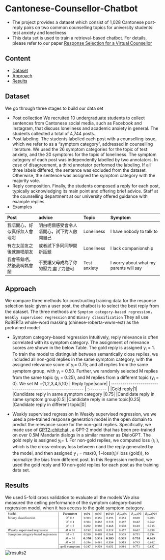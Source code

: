 # Cantonese-Counsellor-Chatbot
* The project  provides a dataset which consist of  1,028 Cantonese post-reply pairs on two common counselling topics for university students: test anxiety and loneliness
* This data set is used to train a retrieval-based chatbot. For details, please refer to our paper [Response Selection for a Virtual Counsellor](https://portland-my.sharepoint.com/:b:/g/personal/baikliang2-c_my_cityu_edu_hk/EaU76D80oOFJhVU6CPaKuckBqtOka_JLayLh1p8RrJschA?e=uAebW4)


## Content
* <a href="#Dataset">Dataset</a>
* <a href="#Approach">Approach</a>
* <a href="#Results">Results</a>

## <a name="#Dataset">Dataset</a>
We go through three stages to build our data set
* Post collection
We recruited 10 undergraduate students to collect sentences from Cantonese social media, such as Facebook and Instagram, that discuss loneliness and academic anxiety in general. The students collected a total of 4,744 posts.
* Post labeling.
 The students labelled each post with a counselling issue, which we refer to as a “symptom category”, addressed in counselling literature. We used the 26 symptom categories for the topic of test anxiety,
and the 20 symptoms for the topic of loneliness. The symptom category of each post was independently labelled by two annotators. In case of disagreement, a third annotator performed the labeling. If all three labels differed, the sentence was excluded from the dataset. Otherwise, the sentence was assigned the symptom category with the majority vote.
* Reply composition. 
Finally, the students composed a reply for each post, typically acknowledging its main point and offering brief advice. Staff at the counselling department at our university offered guidance with example replies.
* Examples

| Post|advice|Topic|Symptom|
| :----------------------------------------------------------- | :--------- | :---------  | :---------  |
|我唔開心，好似真係無人會理咁| 明白呢個感受會令人唔開心，試下對人敞開自己 |Loneliness| I have nobody to talk to|
|有左女朋友之後就無哂朋友| 或者試下多同同學開新話題| Loneliness| I lack companionship|
|我會答錯哂，然後我啊媽會鬧| 不要讓父母成為了你的壓力,盡了力便可| Test anxiety| I worry about what my parents will say|

## <a name="#Approach">Approach</a>
We compare three methods for constructing training data for the response selection task: given a user post, the chatbot is to select the best reply from the dataset.
The three methods are ``Symptom category-based regression``，``Weakly supervised regression`` and  ``Binary classification``
They all use RoBERTa whole-word masking (chinese-roberta-wwm-ext) as the pretrained model
* Symptom category-based regression
Intuitively, reply relevance is often correlated with its symptom category.
The assignment of relevance scores are shown in the below Table. The gold reply is assigned y<sub>i</sub> = 1. To train the model to distinguish between semantically close replies, we included all non-gold replies in the same symptom category, with the assigned relevance score of y<sub>i</sub>= 0.75; and all replies from the same symptom group, with
y<sub>i</sub> = 0.50. Further, we randomly selected M replies from the same topic (y<sub>i</sub> = 0.25), and M replies from a different topic (y<sub>i</sub> = 0).
We set M ={1,2,3,4,5,10}
| Reply type|score|
| :----------------------------------------------------------- | :--------- |
|Gold reply|1|
|Candidate reply in same symptom category |0.75|
|Candidate reply in same symptom group|0.5|
|Candidate reply in same topic|0.25|
|Candidate reply in different topic|0|

* Weakly supervised regression
In Weakly supervised regression, we we used a pre-trained response generation model in the open domain to predict the relevance score for the non-gold replies.
Specifically, we made use of [GPT2-chitchat](https://github.com/yangjianxin1/GPT2-chitchat) , a GPT-2 model that has been pre-trained on over 0.5M Mandarin dialogs in a similar manner as DialoGPT. The gold reply is assigned y<sub>i</sub>= 1. For
non-gold replies, we computed loss (r<sub>i</sub> ), which is the cross-entropy loss between r<sub>i</sub>and the reply generated by the model, and then assigned y <sub>i</sub> = max(0, 1−loss(r<sub>i</sub>)/ loss (gold)), to normalize the bias from different post.
In this Regression method, we used the gold reply and 10 non-gold replies for each post as the training data set.


## <a name="#Results">Results</a>
We used 5-fold cross validation to evaluate all the models We also measured the ceiling performance of the symptom category-based regression model, when it has access to the gold symptom category. 
![results1](/pictures/result1.png)
![results2](/pictures/result2png)



